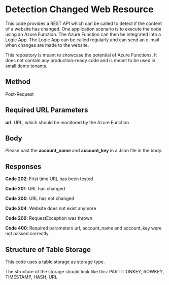 # Detection Changed Web Resource

This code provides a REST API which can be called to detect if the content of a website has changed. 
One application scenario is to execute the code using an Azure Function. The Azure Function can then be integrated into a Logic App. The Logic App can be called regularly and can send an e-mail when changes are made to the website.  

This repository is meant to showcase the potential of Azure Functions. It does not contain any production-ready code and is meant to be used in small demo tenants.

## Method
Post-Request

## Required URL Parameters
**url**: URL, which should be monitored by the Azure Function

## Body
Please past the **account_name** and **account_key** in a Json file in the body. 

## Responses
**Code 202**: First time URL has been tested

**Code 201**: URL has changed

**Code 200**: URL has not changed

**Code 204**: Website does not exist anymore

**Code 209**: RequestException was thrown 

**Code 400**: Required parameters url, account_name and account_key were not passed correctly

## Structure of Table Storage
This code uses a table storage as storage type. 

The structure of the storage should look like this: PARTITIONKEY, ROWKEY, TIMESTAMP, HASH, URL










